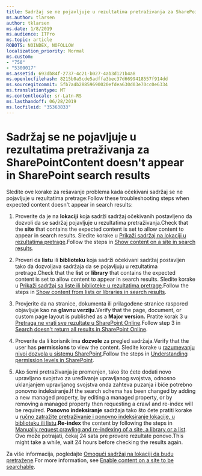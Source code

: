 ```yaml
---
title: Sadržaj se ne pojavljuje u rezultatima pretraživanja za SharePoint
ms.author: tlarsen
author: tklarsen
ms.date: 1/8/2019
ms.audience: ITPro
ms.topic: article
ROBOTS: NOINDEX, NOFOLLOW
localization_priority: Normal
ms.custom:
- "750"
- "5300017"
ms.assetid: 693db84f-2737-4c21-b027-4ab3d121b4a8
ms.openlocfilehash: 8215b0a5cde5adffa3bec37d6699418557f914dd
ms.sourcegitcommit: 5fb7a4b28859690020efdea630d03e70cc0e6334
ms.translationtype: MT
ms.contentlocale: sr-Latn-RS
ms.lasthandoff: 06/28/2019
ms.locfileid: "35363833"
---
```

# <a name="content-doesnt-appear-in-sharepoint-search-results"></a><span data-ttu-id="639de-102">Sadržaj se ne pojavljuje u rezultatima pretraživanja za SharePoint</span><span class="sxs-lookup"><span data-stu-id="639de-102">Content doesn't appear in SharePoint search results</span></span>

<span data-ttu-id="639de-103">Sledite ove korake za rešavanje problema kada očekivani sadržaj se ne pojavljuje u rezultatima pretrage:</span><span class="sxs-lookup"><span data-stu-id="639de-103">Follow these troubleshooting steps when expected content doesn't appear in search results:</span></span>
  
1. <span data-ttu-id="639de-104">Proverite da je na **lokaciji** koja sadrži sadržaj očekivanih postavljeno da dozvoli da se sadržaj pojavljuje u rezultatima pretraživanja.</span><span class="sxs-lookup"><span data-stu-id="639de-104">Check that the **site** that contains the expected content is set to allow content to appear in search results.</span></span> <span data-ttu-id="639de-105">Sledite korake u [Prikaži sadržaj na lokaciji u rezultatima pretrage](https://docs.microsoft.com/sharepoint/make-site-content-searchable#show-content-on-a-site-in-search-results).</span><span class="sxs-lookup"><span data-stu-id="639de-105">Follow the steps in [Show content on a site in search results](https://docs.microsoft.com/sharepoint/make-site-content-searchable#show-content-on-a-site-in-search-results).</span></span>

2. <span data-ttu-id="639de-106">Proveri da **listu** ili **biblioteku** koja sadrži očekivani sadržaj postavljen tako da dozvoljava sadržaja da se pojavljuju u rezultatima pretrage.</span><span class="sxs-lookup"><span data-stu-id="639de-106">Check that the **list** or **library** that contains the expected content is set to allow content to appear in search results.</span></span> <span data-ttu-id="639de-107">Sledite korake u [Prikaži sadržaj sa liste ili biblioteke u rezultatima pretrage](https://docs.microsoft.com/sharepoint/make-site-content-searchable#show-content-from-lists-or-libraries-in-search-results).</span><span class="sxs-lookup"><span data-stu-id="639de-107">Follow the steps in [Show content from lists or libraries in search results](https://docs.microsoft.com/sharepoint/make-site-content-searchable#show-content-from-lists-or-libraries-in-search-results).</span></span>

3. <span data-ttu-id="639de-108">Provjerite da na stranice, dokumenta ili prilagođene stranice raspored objavljuje kao na **glavnu verziju.**</span><span class="sxs-lookup"><span data-stu-id="639de-108">Verify that the page, document, or custom page layout is published as a **Major version.**</span></span> <span data-ttu-id="639de-109">Pratite korak 3 u [Pretraga ne vrati sve rezultate u SharePoint Online](https://go.microsoft.com/fwlink/?linkid=874525).</span><span class="sxs-lookup"><span data-stu-id="639de-109">Follow step 3 in [Search doesn't return all results in SharePoint Online](https://go.microsoft.com/fwlink/?linkid=874525).</span></span>

4. <span data-ttu-id="639de-110">Proverite da li korisnik ima **dozvole** za pregled sadržaja.</span><span class="sxs-lookup"><span data-stu-id="639de-110">Verify that the user has **permissions** to view the content.</span></span> <span data-ttu-id="639de-111">Sledite korake u [razumevanju nivoi dozvola u sistemu SharePoint](https://docs.microsoft.com/en-us/sharepoint/understanding-permission-levels).</span><span class="sxs-lookup"><span data-stu-id="639de-111">Follow the steps in [Understanding permission levels in SharePoint](https://docs.microsoft.com/en-us/sharepoint/understanding-permission-levels).</span></span>
    
5. <span data-ttu-id="639de-112">Ako šemi pretraživanja je promenjen, tako što ćete dodati novo upravljano svojstvo za uređivanje upravljanog svojstva, odnosno uklanjanjem upravljanog svojstva onda zahteva puzanja i biće potrebno ponovno indeksiranje.</span><span class="sxs-lookup"><span data-stu-id="639de-112">If the search schema has been changed by adding a new managed property, by editing a managed property, or by removing a managed property then requesting a crawl and re-index will be required.</span></span> <span data-ttu-id="639de-113">**Ponovno indeksiranje** sadržaja tako što ćete pratiti korake u [ručno zatražite pretraživanje i ponovno indeksiranje lokacije, u biblioteku ili listu](https://docs.microsoft.com/sharepoint/crawl-site-content).</span><span class="sxs-lookup"><span data-stu-id="639de-113">**Re-index** the content by following the steps in [Manually request crawling and re-indexing of a site, a library or a list](https://docs.microsoft.com/sharepoint/crawl-site-content).</span></span> <span data-ttu-id="639de-114">Ovo može potrajati, čekaj 24 sata pre provere rezultate ponovo.</span><span class="sxs-lookup"><span data-stu-id="639de-114">This might take a while, wait 24 hours before checking the results again.</span></span>

<span data-ttu-id="639de-115">Za više informacija, pogledajte [Omogući sadržaj na lokaciji da budu pretražene](https://docs.microsoft.com/sharepoint/make-site-content-searchable).</span><span class="sxs-lookup"><span data-stu-id="639de-115">For more information, see [Enable content on a site to be searchable](https://docs.microsoft.com/sharepoint/make-site-content-searchable).</span></span> 
  
